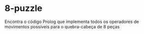 # 8-puzzle
Encontra  o  código  Prolog  que implementa  todos  os  operadores  de  movimentos  possíveis  para  o  quebra-cabeça  de  8  peças
